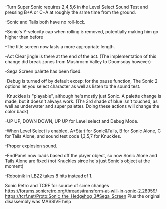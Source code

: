 -Turn Super Sonic requires 2,4,5,6 in the Level Select Sound Test and pressing B+A or C+A at roughly the same time from the ground. 

-Sonic and Tails both have no roll-lock.

-Sonic's Y-velocity cap when rolling is removed, potentially making him go higher than before

-The title screen now lasts a more appropriate length.

-Act Clear jingle is there at the end of the act. (The implementation of this change did break zones from Mushroom Valley to Doomsday however)

-Sega Screen palette has been fixed.

-Debug is turned off by default except for the pause function, The Sonic 2 options let you select character as well as listen to the sound test.

-Knuckles is "playable", although he's mostly just Sonic. A palette change is made, but it doesn't always work. (The 3rd shade of blue isn't touched, as well as underwater and super palettes. Doing these actions will change the color back)

-UP UP, DOWN DOWN, UP UP for Level select and Debug Mode.

-When Level Select is enabled, A+Start for Sonic&Tails, B for Sonic Alone, C for Tails Alone, and sound test code 1,3,5,7 for Knuckles.

-Proper explosion sound.

-EndPanel now loads based off the player object, so now Sonic Alone and Tails Alone are fixed (not Knuckles since he's just Sonic's object at the moment)

-Robotnik in LBZ2 takes 8 hits instead of 1.

Sonic Retro and TCRF for source of some changes
https://forums.sonicretro.org/threads/transform-at-will-in-sonic-2.28959/
https://tcrf.net/Proto:Sonic_the_Hedgehog_3#Sega_Screen
Plus the original disassembly was MASSIVE help
